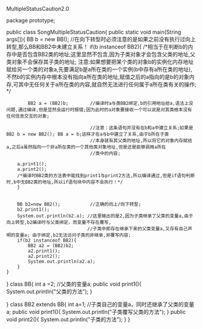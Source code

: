 MultipleStatusCaution2.0


package prototype;

public class SongMultipleStatusCaution{
	public static void main(String args[]){
		BB b = new BB();            //在向下转型时必须注意的是如果之前没有执行过向上转型,那么BB和BB2中未建立关系！
		if(b instanceof BB2){		 /*相当于在判断b的内存中是否包含BB2类的地址;这里显然不包含,因为子类对象才会包含父类的地址,父类对象不会保存其子类的地址;
		注意:如果想要把某个类的对象b的实例化内存地址赋给另一个类的对象a,先要满足b是a所在类的一个实例(b中存有a所在类的地址),不然b的实例内存中根本没有指向a所在类的地址,赋值之后的a指向的是b的对象内存,可其中无任何关于a所在类的内容,就自然无法进行任何属于a所在类有关的操作;
		*/
			
			BB2 a = (BB2)b;        //编译时a与类BB2绑定,b的引用地址给a,语法上没问题,通过编译,但是显然会运行时报错;因为此时的a对象要接收一个可以说是对其类根本没有任何信息交互的对象;
			
		                           //注意：这条语句并没有在b和a中建立关系;如果是BB2 b = new BB2(); BB a = b;这样才在a与b中建立了关系,由于b所在子类
								   //本身就有其父类的地址,所以将它的对象内存赋给a,之后a虽然指向一个非a所在类的一个其他类对象地址,但是还是能够调用a所在
								   //类中的内容;
			
		a.print1();                
		a.print2();                  
		/*编译时BB2类的方法表中能找到print1与print2方法,所以编译通过,但是if语句判断时,b中无BB2类的地址,所以if语句块中内容不会执行！*/
		}
		
		
		BB b2=new BB2();           //正确的向上/向下转型;
		b2.print1();
		System.out.println(b2.a); //这里输出的是2,因为子类继承了父类的变量a,由于向上转型,b2编译时与父类绑定，而变量不存在覆写,
		                          //子类中即存在继承下来的父类变量a,又存有自己声明的变量a; 由于绑定,b2无法访问子类的非继承,非覆写内容;
		if(b2 instanceof BB2){
			BB2 a2 = (BB2)b2;
			a2.print1();
			a2.print2();
			System.out.println(a2.a);
		}
	}
}
class BB{
	int a =2;                   //父类的变量a;
	public void print1(){
		System.out.println("父类的方法");
	}
	
}
class  BB2 extends BB{
	int a=1;                   //子类自己的变量a，同时还继承了父类的变量a;
	public void print1(){
		System.out.println("子类覆写父类的方法");
	}
	public void print2(){
		System.out.println("子类的方法");
	}
}
